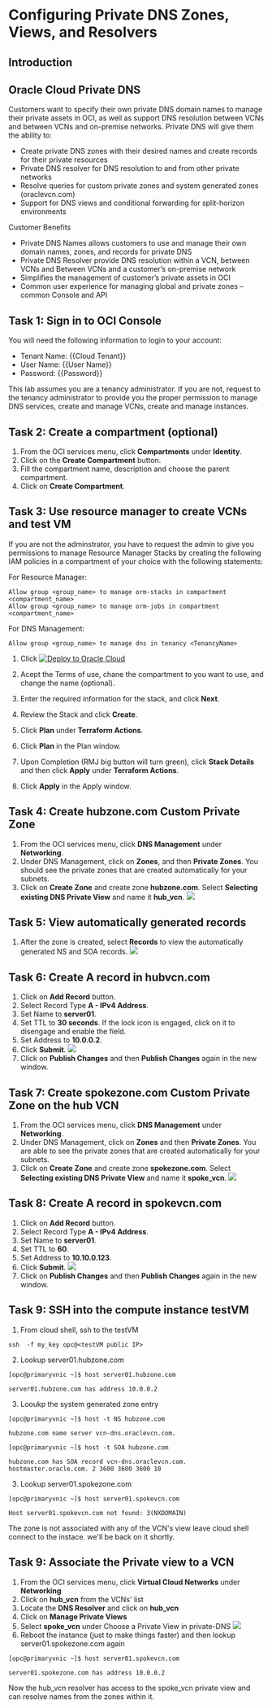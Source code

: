 # Configuring Private DNS Zones, Views, and Resolvers

## Introduction

## Oracle Cloud Private DNS

Customers want to specify their own private DNS domain names to manage their private assets in OCI, as well as support DNS resolution between  VCNs and between VCNs and on-premise networks. Private DNS will give them the ability to:
- Create private DNS zones with their desired names and create records for their private resources
- Private DNS resolver for DNS resolution to and from other private networks
- Resolve queries for custom private zones and system generated zones (oraclevcn.com)
- Support for DNS views and conditional forwarding  for split-horizon environments

Customer Benefits
- Private DNS Names allows customers to use and manage their own domain names, zones, and records for private DNS
- Private DNS Resolver provide DNS resolution within a VCN, between VCNs and Between VCNs and a customer’s on-premise network
- Simplifies the management of customer’s private assets in OCI
- Common user experience for managing global and private zones – common Console and API

## Task 1: Sign in to OCI Console
You will need the following information to login to your account:

- Tenant Name: {{Cloud Tenant}}
- User Name: {{User Name}}
- Password: {{Password}}

This lab assumes you are a tenancy administrator. If you are not, request to the tenancy administrator to provide you the proper permission to manage DNS services, create and manage VCNs, create and manage instances. 

## Task 2: Create a compartment (optional)

1. From the OCI services menu, click **Compartments** under **Identity**.
2. Click on the **Create Compartment** button.
3. Fill the compartment name, description and choose the parent compartment.
4. Click on **Create Compartment**.


## Task 3: Use resource manager to create VCNs and test VM

If you are not the adminstrator, you have to request the admin to give you permissions to manage Resource Manager Stacks by creating the following IAM policies in a compartment of your choice with the following statements:

For Resource Manager:

    Allow group <group_name> to manage orm-stacks in compartment <compartment_name>
    Allow group <group_name> to manage orm-jobs in compartment <compartment_name>

For DNS Management:

    Allow group <group_name> to manage dns in tenancy <TenancyName>

1. Click [![Deploy to Oracle Cloud](https://oci-resourcemanager-plugin.plugins.oci.oraclecloud.com/latest/deploy-to-oracle-cloud.svg)](https://console.us-phoenix-1.oraclecloud.com/resourcemanager/stacks/create?region=home&zipUrl=https://github.com/oegentil/learning-library/raw/master/oci-library/oci-hol/oci-private-dns/oci-private-dns/privatedns.zip)

2. Acept the Terms of use, chane the compartment to you want to use, and change the name (optional).
3. Enter the required information for the stack, and click **Next**.
4. Review the Stack and click **Create**.
5. Click **Plan** under **Terraform Actions**.
6. Click **Plan** in the Plan window.
7. Upon Completion (RMJ big button will turn green), click  **Stack Details** and then click **Apply** under **Terraform Actions**.
8. Click **Apply** in the Apply window.


## Task 4: Create hubzone.com Custom Private Zone
1. From the OCI services menu, click **DNS Management** under **Networking**.
2. Under DNS Management, click on **Zones**, and then **Private Zones**.
You should see the private zones that are created automatically for your subnets.
3. Click on **Create Zone** and create zone **hubzone.com**. Select **Selecting existing DNS Private View** and name it **hub_vcn**.
![](../images/create_custom_zone_hub_vcn.png)

## Task 5: View automatically generated records
1. After the zone is created, select **Records** to view the automatically generated NS and SOA records.
![](../images/automatic_created_records_hub_vcn.png)

## Task 6: Create A record in hubvcn.com 
1. Click on **Add Record** button.
2. Select Record Type **A - IPv4 Address**.
3. Set Name to **server01**.
4. Set TTL to **30 seconds**. If the lock icon is engaged, click on it to disengage and enable the field.
5. Set Address to **10.0.0.2**.
6. Click **Submit**.
![](../images/server_record_hub_vcn.png)
7. Click on **Publish Changes** and then **Publish Changes** again in the new window.

## Task 7: Create spokezone.com Custom Private Zone on the hub VCN
1. From the OCI services menu, click **DNS Management** under **Networking**.
2. Under DNS Management, click on **Zones** and then **Private Zones**.
You are able to see the private zones that are created automatically for your subnets.
3. Click on **Create Zone** and create zone **spokezone.com**. Select **Selecting existing DNS Private View** and name it **spoke_vcn**.
![](../images/create_custom_zone_spoke_vcn.png)

## Task 8: Create A record in spokevcn.com
1. Click on **Add Record** button.
2. Select Record Type **A - IPv4 Address**.
3. Set Name to **server01**.
4. Set TTL to **60**.
5. Set Address to **10.10.0.123**.
6. Click **Submit**.
![](../images/server_record_spoke_vcn.png)
7. Click on **Publish Changes** and then **Publish Changes** again in the new window.

## Task 9: SSH into the compute instance testVM
1. From cloud shell, ssh to the testVM

`ssh  -f my_key opc@<testVM public IP>`

2. Lookup server01.hubzone.com

`[opc@primaryvnic ~]$ host server01.hubzone.com`

`server01.hubzone.com has address 10.0.0.2`

3. Looukp the system generated zone entry

`[opc@primaryvnic ~]$ host -t NS hubzone.com`

`hubzone.com name server vcn-dns.oraclevcn.com.`

`[opc@primaryvnic ~]$ host -t SOA hubzone.com`

`hubzone.com has SOA record vcn-dns.oraclevcn.com. hostmaster.oracle.com. 2 3600 3600 3600 10`


3. Lookup server01.spokezone.com

`[opc@primaryvnic ~]$ host server01.spokevcn.com`

`Host server01.spokevcn.com not found: 3(NXDOMAIN)`

The zone is not associated with any of the VCN's view leave cloud shell connect to the instace. we'll be back on it shortly.

## Task 9: Associate the Private view to a VCN
1. From the OCI services menu, click **Virtual Cloud Networks** under **Networking**
2. Click on **hub_vcn** from the VCNs' list
3. Locate the **DNS Resolver** and click on **hub_vcn**
4. Click on **Manage Private Views**
5. Select **spoke_vcn** under Choose a Private View in private-DNS
![](../images/associate_private_view_with_hub_vcn.png)
6. Reboot the instance (just to make things faster) and then lookup server01.spokezone.com again

`[opc@primaryvnic ~]$ host server01.spokevcn.com`

`server01.spokezone.com has address 10.0.0.2`

Now the hub_vcn resolver has access to the spoke_vcn private view and can resolve names from the zones within it.
